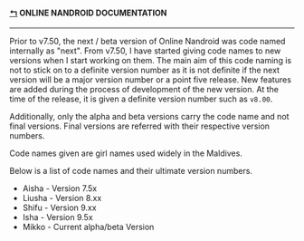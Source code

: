 #### [↰](README.md) ONLINE NANDROID DOCUMENTATION

---

Prior to v7.50, the next / beta version of Online Nandroid was code named internally as "next". From v7.50, I have started giving code names to new versions when I start working on them. The main aim of this code naming is not to stick on to a definite version number as it is not definite if the next version will be a major version number or a point five release. New features are added during the process of development of the new version. At the time of the release, it is given a definite version number such as `v8.00`.

Additionally, only the alpha and beta versions carry the code name and not final versions. Final versions are referred with their respective version numbers.

Code names given are girl names used widely in the Maldives.

Below is a list of code names and their ultimate version numbers.
* Aisha - Version 7.5x
* Liusha - Version 8.xx
* Shifu - Version 9.xx
* Isha - Version 9.5x
* Mikko - Current alpha/beta Version
